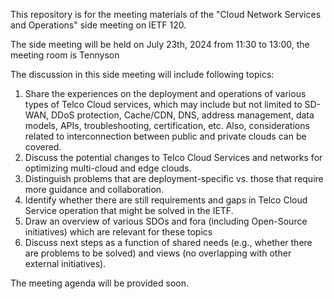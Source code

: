 This repository is for the meeting materials of the "Cloud Network Services and Operations" side meeting on IETF 120. 

The side meeting will be held on July 23th, 2024 from 11:30 to 13:00, the meeting room is Tennyson

The discussion in this side meeting will include following topics:
1) Share the experiences on the deployment and operations of various types of Telco Cloud services, which may include but not limited to SD-WAN, DDoS protection, Cache/CDN, DNS, address management, data models, APIs, troubleshooting, certification, etc. Also, considerations related to interconnection between public and private clouds can be covered.
2) Discuss the potential changes to Telco Cloud Services and networks for optimizing multi-cloud and edge clouds.
3) Distinguish problems that are deployment-specific vs. those that require more guidance and collaboration. 
4) Identify whether there are still requirements and gaps in Telco Cloud Service operation that might be solved in the IETF. 
5) Draw an overview of various SDOs and fora (including Open-Source initiatives) which are relevant for these topics
6) Discuss next steps as a function of shared needs (e.g., whether there are problems to be solved) and views (no overlapping with other external initiatives).

The meeting agenda will be provided soon. 

